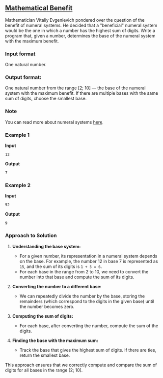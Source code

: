 ## [Mathematical Benefit](../../../solutions/2.4/24_t.py)

Mathematician Vitaliy Evgenievich pondered over the question of the benefit of numeral systems. He decided that a "beneficial" numeral system would be the one in which a number has the highest sum of digits. Write a program that, given a number, determines the base of the numeral system with the maximum benefit.

### Input format

One natural number.

### Output format:

One natural number from the range [2; 10] — the base of the numeral system with the maximum benefit.
If there are multiple bases with the same sum of digits, choose the smallest base.

### Note

You can read more about numeral systems [here](https://ru.wikipedia.org/wiki/%D0%9F%D0%BE%D0%B7%D0%B8%D1%86%D0%B8%D0%BE%D0%BD%D0%BD%D0%B0%D1%8F_%D1%81%D0%B8%D1%81%D1%82%D0%B5%D0%BC%D0%B0_%D1%81%D1%87%D0%B8%D1%81%D0%BB%D0%B5%D0%BD%D0%B8%D1%8F).

### Example 1

__Input__
```plaintext
12
```

__Output__
```plaintext
7
```

### Example 2

__Input__
```plaintext
52
```

__Output__
```plaintext
9
```

### Approach to Solution

1. **Understanding the base system:**
   - For a given number, its representation in a numeral system depends on the base. For example, the number 12 in base 7 is represented as `15`, and the sum of its digits is `1 + 5 = 6`.
   - For each base in the range from 2 to 10, we need to convert the number into that base and compute the sum of its digits.

2. **Converting the number to a different base:**
   - We can repeatedly divide the number by the base, storing the remainders (which correspond to the digits in the given base) until the number becomes zero.

3. **Computing the sum of digits:**
   - For each base, after converting the number, compute the sum of the digits.

4. **Finding the base with the maximum sum:**
   - Track the base that gives the highest sum of digits. If there are ties, return the smallest base.

This approach ensures that we correctly compute and compare the sum of digits for all bases in the range [2; 10].